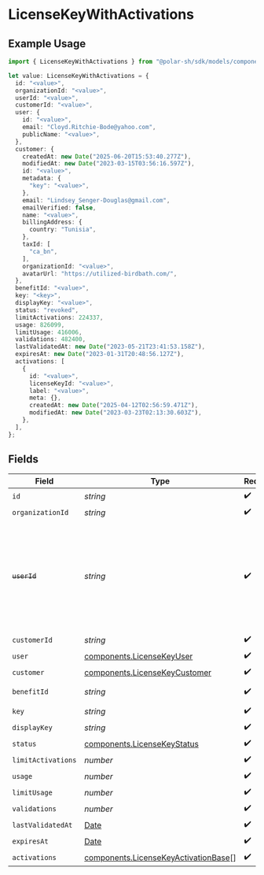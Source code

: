# LicenseKeyWithActivations

## Example Usage

```typescript
import { LicenseKeyWithActivations } from "@polar-sh/sdk/models/components/licensekeywithactivations.js";

let value: LicenseKeyWithActivations = {
  id: "<value>",
  organizationId: "<value>",
  userId: "<value>",
  customerId: "<value>",
  user: {
    id: "<value>",
    email: "Cloyd.Ritchie-Bode@yahoo.com",
    publicName: "<value>",
  },
  customer: {
    createdAt: new Date("2025-06-20T15:53:40.277Z"),
    modifiedAt: new Date("2023-03-15T03:56:16.597Z"),
    id: "<value>",
    metadata: {
      "key": "<value>",
    },
    email: "Lindsey_Senger-Douglas@gmail.com",
    emailVerified: false,
    name: "<value>",
    billingAddress: {
      country: "Tunisia",
    },
    taxId: [
      "ca_bn",
    ],
    organizationId: "<value>",
    avatarUrl: "https://utilized-birdbath.com/",
  },
  benefitId: "<value>",
  key: "<key>",
  displayKey: "<value>",
  status: "revoked",
  limitActivations: 224337,
  usage: 826099,
  limitUsage: 416006,
  validations: 482400,
  lastValidatedAt: new Date("2023-05-21T23:41:53.158Z"),
  expiresAt: new Date("2023-01-31T20:48:56.127Z"),
  activations: [
    {
      id: "<value>",
      licenseKeyId: "<value>",
      label: "<value>",
      meta: {},
      createdAt: new Date("2025-04-12T02:56:59.471Z"),
      modifiedAt: new Date("2023-03-23T02:13:30.603Z"),
    },
  ],
};
```

## Fields

| Field                                                                                                                   | Type                                                                                                                    | Required                                                                                                                | Description                                                                                                             |
| ----------------------------------------------------------------------------------------------------------------------- | ----------------------------------------------------------------------------------------------------------------------- | ----------------------------------------------------------------------------------------------------------------------- | ----------------------------------------------------------------------------------------------------------------------- |
| `id`                                                                                                                    | *string*                                                                                                                | :heavy_check_mark:                                                                                                      | N/A                                                                                                                     |
| `organizationId`                                                                                                        | *string*                                                                                                                | :heavy_check_mark:                                                                                                      | N/A                                                                                                                     |
| ~~`userId`~~                                                                                                            | *string*                                                                                                                | :heavy_check_mark:                                                                                                      | : warning: ** DEPRECATED **: This will be removed in a future release, please migrate away from it as soon as possible. |
| `customerId`                                                                                                            | *string*                                                                                                                | :heavy_check_mark:                                                                                                      | N/A                                                                                                                     |
| `user`                                                                                                                  | [components.LicenseKeyUser](../../models/components/licensekeyuser.md)                                                  | :heavy_check_mark:                                                                                                      | N/A                                                                                                                     |
| `customer`                                                                                                              | [components.LicenseKeyCustomer](../../models/components/licensekeycustomer.md)                                          | :heavy_check_mark:                                                                                                      | N/A                                                                                                                     |
| `benefitId`                                                                                                             | *string*                                                                                                                | :heavy_check_mark:                                                                                                      | The benefit ID.                                                                                                         |
| `key`                                                                                                                   | *string*                                                                                                                | :heavy_check_mark:                                                                                                      | N/A                                                                                                                     |
| `displayKey`                                                                                                            | *string*                                                                                                                | :heavy_check_mark:                                                                                                      | N/A                                                                                                                     |
| `status`                                                                                                                | [components.LicenseKeyStatus](../../models/components/licensekeystatus.md)                                              | :heavy_check_mark:                                                                                                      | N/A                                                                                                                     |
| `limitActivations`                                                                                                      | *number*                                                                                                                | :heavy_check_mark:                                                                                                      | N/A                                                                                                                     |
| `usage`                                                                                                                 | *number*                                                                                                                | :heavy_check_mark:                                                                                                      | N/A                                                                                                                     |
| `limitUsage`                                                                                                            | *number*                                                                                                                | :heavy_check_mark:                                                                                                      | N/A                                                                                                                     |
| `validations`                                                                                                           | *number*                                                                                                                | :heavy_check_mark:                                                                                                      | N/A                                                                                                                     |
| `lastValidatedAt`                                                                                                       | [Date](https://developer.mozilla.org/en-US/docs/Web/JavaScript/Reference/Global_Objects/Date)                           | :heavy_check_mark:                                                                                                      | N/A                                                                                                                     |
| `expiresAt`                                                                                                             | [Date](https://developer.mozilla.org/en-US/docs/Web/JavaScript/Reference/Global_Objects/Date)                           | :heavy_check_mark:                                                                                                      | N/A                                                                                                                     |
| `activations`                                                                                                           | [components.LicenseKeyActivationBase](../../models/components/licensekeyactivationbase.md)[]                            | :heavy_check_mark:                                                                                                      | N/A                                                                                                                     |